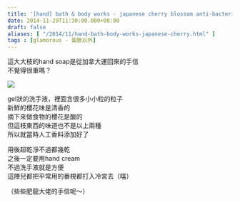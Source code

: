 ```yaml
---
title: '[hand] bath & body works - japanese cherry blossom anti-bacterial deep cleansing hand soap'
date: 2014-11-29T11:30:00.000+08:00
draft: false
aliases: [ "/2014/11/hand-bath-body-works-japanese-cherry.html" ]
tags : [glamorous - 蛋臉以外]
---
```


這大大枝的hand soap是從加拿大運回來的手信  
不覺得很重嗎？  

[![](https://farm4.staticflickr.com/3930/15387699086_9cf70aeb81_z.jpg)](https://farm4.staticflickr.com/3930/15387699086_9cf70aeb81_z.jpg)

gel狀的洗手液，裡面含很多小小粒的粒子  
新鮮的櫻花味是清香的  
摘下來做食物的櫻花是酸的  
但這枝東西的味道也不是以上兩種  
所以就當時人工香料添加好了  
  
用後超乾淨不過都幾乾  
之後一定要用hand cream  
不過洗手液就是方便  
這陣兒都把平常用的番梘都打入冷宮去（嘻）  
  
（些些肥龍大佬的手信呢～）